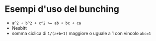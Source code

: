 # Esempi d'uso del bunching

- `a^2 + b^2 + c^2 >= ab + bc + ca`
- Nesbitt
- somma ciclica di `1/(a+b+1)` maggiore o uguale a 1 con vincolo `abc=1`
